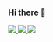 ### Hi there 👋

<!--
**naoto-kunitake/naoto-kunitake** is a ✨ _special_ ✨ repository because its `README.md` (this file) appears on your GitHub profile.

Here are some ideas to get you started:

- 🔭 I’m currently working on ...
- 🌱 I’m currently learning ...
- 👯 I’m looking to collaborate on ...
- 🤔 I’m looking for help with ...
- 💬 Ask me about ...
- 📫 How to reach me: ...
- 😄 Pronouns: ...
- ⚡ Fun fact: ...
-->

<p>
  <a href="https://qiita.com/ushi_osushi">
    <img src="https://qiita-badge.apiapi.app/s/ushi_osushi/posts.svg" />
    <img src="https://qiita-badge.apiapi.app/s/ushi_osushi/contributions.svg" />
    <img src="https://qiita-badge.apiapi.app/s/ushi_osushi/followers.svg" />
  </a>
</p>
